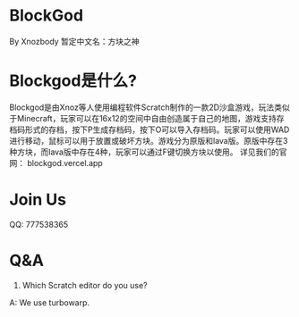 # BlockGod
By Xnozbody
暂定中文名：方块之神

# Blockgod是什么?
Blockgod是由Xnoz等人使用编程软件Scratch制作的一款2D沙盒游戏，玩法类似于Minecraft，玩家可以在16x12的空间中自由创造属于自己的地图，游戏支持存档码形式的存档，按下P生成存档码，按下O可以导入存档码。玩家可以使用WAD进行移动，鼠标可以用于放置或破坏方块。游戏分为原版和lava版。原版中存在3种方块，而lava版中存在4种，玩家可以通过F键切换方块以使用。
详见我们的官网： blockgod.vercel.app

# Join Us
QQ: 777538365

# Q&A
1. Which Scratch editor do you use?

  A: We use turbowarp.
